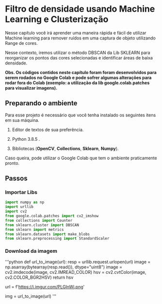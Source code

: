 # Filtro de densidade usando Machine Learning e Clusterização

Nesse capítulo você irá aprender uma maneira rápida e fácil de utilizar Machine learning para remover ruídos em uma captura de objeto utilizando Range de cores.

Nesse contexto, iremos utilizar o método DBSCAN da Lib SKLEARN para reorganizar os pontos das cores selecionadas e identificar áreas de baixa densidade.

**Obs. Os códigos contidos neste capítulo foram foram desenvolvidos para serem rodados no Google Colab e pode sofrer algumas alterações para rodar fora do Colab (exemplo: a utilização da lib google.colab.patches para visualizar imagens).**

## Preparando o ambiente

Para esse projeto é necessário que você tenha instalado os seguintes itens em sua máquina.

1. Editor de textos de sua preferência.

2. Python 3.8.5 .

3. Bibliotecas (**OpenCV**, **Collections**, **Sklearn**, **Numpy**).

Caso queira, pode utilizar o Google Colab que tem o ambiente praticamente pronto.

## Passos

### Importar Libs

```python
import numpy as np
import urllib
import cv2
from google.colab.patches import cv2_imshow
from collections import Counter
from sklearn.cluster import DBSCAN
from sklearn import metrics
from sklearn.datasets import make_blobs
from sklearn.preprocessing import StandardScaler
```

### Download da imagem

'''python
def url_to_image(url):
    resp = urllib.request.urlopen(url)
    image = np.asarray(bytearray(resp.read()), dtype="uint8")
    image = cv2.imdecode(image, cv2.IMREAD_COLOR)
    hsv = cv2.cvtColor(image, cv2.COLOR_BGR2HSV)
    return hsv

url = f'https://i.imgur.com/PLGlnWj.png'

img = url_to_image(url)
'''
